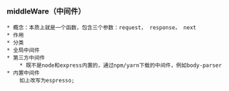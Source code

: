 ### middleWare（中间件）
    * 概念：本质上就是一个函数，包含三个参数：request， response， next
    * 作用
    * 分类
    * 全局中间件
    * 第三方中间件
        * 既不是node和express内置的，通过npm/yarn下载的中间件，例如body-parser
    * 内置中间件
        如上改写为espresso;
